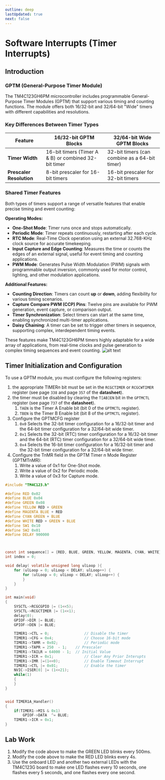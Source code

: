 ```yaml
---
outline: deep
lastUpdated: true
next: false
---
```


# Software Interrupts (Timer Interrupts) <Badge type="tip" text="Experiment 8" />

## Introduction

### GPTM (General-Purpose Timer Module)

The TM4C123GH6PM microcontroller includes programmable General-Purpose Timer Modules (GPTM) that support various timing and counting functions. The module offers both 16/32-bit and 32/64-bit "Wide" timers with different capabilities and resolutions.

### Key Differences Between Timer Types

| Feature                  | 16/32-bit GPTM Blocks                                | 32/64-bit Wide GPTM Blocks                    |
| ------------------------ | ---------------------------------------------------- | --------------------------------------------- |
| **Timer Width**          | 16-bit timers (Timer A & B) or combined 32-bit timer | 32-bit timers (can combine as a 64-bit timer) |
| **Prescaler Resolution** | 8-bit prescaler for 16-bit timers                    | 16-bit prescaler for 32-bit timers            |

### Shared Timer Features

Both types of timers support a range of versatile features that enable precise timing and event counting:

**Operating Modes:**

- **One-Shot Mode**: Timer runs once and stops automatically.
- **Periodic Mode**: Timer repeats continuously, restarting after each cycle.
- **RTC Mode**: Real-Time Clock operation using an external 32.768-KHz clock source for accurate timekeeping.
- **Input Capture and Edge Counting**: Measures the time or counts the edges of an external signal, useful for event timing and counting applications.
- **PWM Mode**: Generates Pulse Width Modulation (PWM) signals with programmable output inversion, commonly used for motor control, lighting, and other modulation applications.

**Additional Features:**

- **Counting Direction**: Timers can count **up** or **down**, adding flexibility for various timing scenarios.
- **Capture Compare PWM (CCP) Pins**: Twelve pins are available for PWM generation, event capture, or comparison output.
- **Timer Synchronization**: Select timers can start at the same time, enabling synchronized multi-timer applications.
- **Daisy Chaining**: A timer can be set to trigger other timers in sequence, supporting complex, interdependent timing events.

These features make TM4C123GH6PM timers highly adaptable for a wide array of applications, from real-time clocks and pulse generation to complex timing sequences and event counting.
![alt text](/image-2.png)
## Timer Initialization and Configuration

To use a GPTM module, you must configure the following registers:

1. the appropriate TIMER*n* bit must be set in the `RCGCTIMER` or `RCGCWTIMER` register (see page `338` and page `357` of the **datasheet**).
2. the timer must be disabled by clearing the `T[AB]EN` bit in the `GPTMCTL` register (see page `737` of the **datasheet**).
   1. `TAEN` is the Timer A Enable bit (bit 0 of the `GPTMCTL` register).
   2. `TBEN` is the Timer B Enable bit (bit 8 of the `GPTMCTL` register).
3. Configure the GPTMCFG register
   1. `0x0` Selects the 32-bit timer configuration for a 16/32-bit timer and the 64-bit timer configuration for a 32/64-bit wide timer.
   2. `0x1` Selects the 32-bit (RTC) timer configuration for a 16/32-bit timer and the 64-bit (RTC) timer configuration for a 32/64-bit wide timer.
   3. `0x4` Selects the 16-bit timer configuration for a 16/32-bit timer and the 32-bit timer configuration for a 32/64-bit wide timer.
4. Configure the TnMR field in the GPTM Timer n Mode Register (GPTMTnMR):
   1. Write a value of 0x1 for One-Shot mode.
   2. Write a value of 0x2 for Periodic mode.
   3. Write a value of 0x3 for Capture mode.

```c
#include "TM4C123.h"

#define RED 0x02
#define BLUE 0x04
#define GREEN 0x08
#define YELLOW RED + GREEN
#define MAGENTA BLUE + RED
#define CYAN GREEN + BLUE
#define WHITE RED + GREEN + BLUE
#define SW1 0x10
#define SW2 0x01
#define DELAY 900000



const int sequence[] = {RED, BLUE, GREEN, YELLOW, MAGENTA, CYAN, WHITE};
int index = 0;

void delay( volatile unsigned long ulLoop ){
	for (ulLoop = 0; ulLoop < DELAY; ulLoop++) {
		for (ulLoop = 0; ulLoop < DELAY; ulLoop++) {
  		}
 	}
}

int main(void)
{
	SYSCTL->RCGCGPIO |= (1<<5);
	SYSCTL->RCGCTIMER |= (1<<1);
	delay(0);
	GPIOF->DIR |= BLUE;
	GPIOF->DEN |= BLUE;

	TIMER1->CTL = 0;        		// Disable the timer
	TIMER1->CFG = 0x4;       		// Choose 16-bit mode
	TIMER1->TAMR = 0x02;       		// Periodic mode
	TIMER1->TAPR = 250  - 1;	// Prescaler
	TIMER1->TAILR = 64000 - 1;  // Initial Value
	TIMER1->ICR = 0x1;           	// Clear Any Prior Interupts
	TIMER1->IMR |=(1<<0);			// Enable Timeout Interrupt
	TIMER1->CTL |= 0x01;          	// Enable the timer
	NVIC->ISER[0] |= (1<<21);
    while(1)
    {
    }
}


void TIMER1A_Handler()
{
	if(TIMER1->MIS & 0x1)
		GPIOF->DATA  ^= BLUE;
 	TIMER1->ICR = 0x1;
}

```

## Lab Work

1. Modify the code above to make the GREEN LED blinks every 500ms.  
2. Modify the code above to make the RED LED blinks every 4s.
3. Use the onboard LED and another two external LEDs with the TM4C123G board to make one LED flashes every 10 seconds, one flashes every 5 seconds, and one flashes every one second.